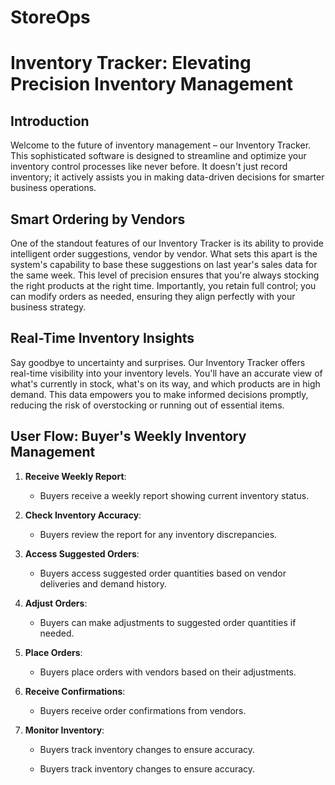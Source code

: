 # StoreOps

# Inventory Tracker: Elevating Precision Inventory Management

## Introduction

Welcome to the future of inventory management – our Inventory Tracker. This sophisticated software is designed to streamline and optimize your inventory control processes like never before. It doesn't just record inventory; it actively assists you in making data-driven decisions for smarter business operations.

## Smart Ordering by Vendors

One of the standout features of our Inventory Tracker is its ability to provide intelligent order suggestions, vendor by vendor. What sets this apart is the system's capability to base these suggestions on last year's sales data for the same week. This level of precision ensures that you're always stocking the right products at the right time. Importantly, you retain full control; you can modify orders as needed, ensuring they align perfectly with your business strategy.

## Real-Time Inventory Insights

Say goodbye to uncertainty and surprises. Our Inventory Tracker offers real-time visibility into your inventory levels. You'll have an accurate view of what's currently in stock, what's on its way, and which products are in high demand. This data empowers you to make informed decisions promptly, reducing the risk of overstocking or running out of essential items.

## User Flow: Buyer's Weekly Inventory Management

1. **Receive Weekly Report**:
   - Buyers receive a weekly report showing current inventory status.

2. **Check Inventory Accuracy**:
   - Buyers review the report for any inventory discrepancies.

3. **Access Suggested Orders**:
   - Buyers access suggested order quantities based on vendor deliveries and demand history.

4. **Adjust Orders**:
   - Buyers can make adjustments to suggested order quantities if needed.

5. **Place Orders**:
   - Buyers place orders with vendors based on their adjustments.

6. **Receive Confirmations**:
   - Buyers receive order confirmations from vendors.

7. **Monitor Inventory**:
   - Buyers track inventory changes to ensure accuracy.

   - Buyers track inventory changes to ensure accuracy.

